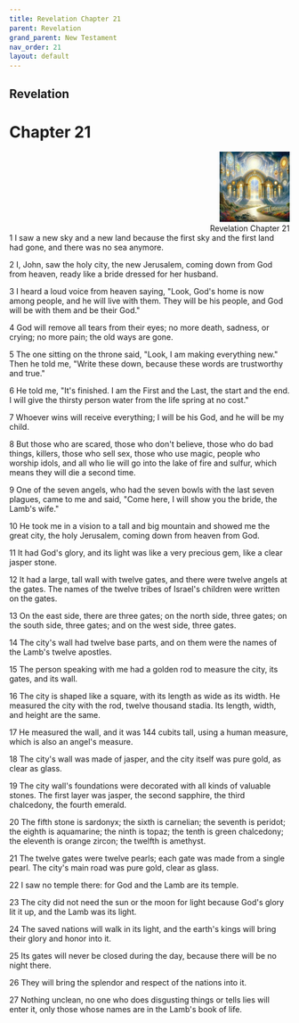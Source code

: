 ```yaml
---
title: Revelation Chapter 21
parent: Revelation
grand_parent: New Testament
nav_order: 21
layout: default
---
```


## Revelation

# Chapter 21

<div style="clear: both; text-align: right;">
    <img src="/assets/Image/Revelation/500/21.jpg" alt="Revelation Chapter 21" class="chapter-image" style="max-width: 25%; height: auto;"/>
    <figcaption style="font-size: 14px;">Revelation Chapter 21</figcaption>
</div>
1 I saw a new sky and a new land because the first sky and the first land had gone, and there was no sea anymore.

2 I, John, saw the holy city, the new Jerusalem, coming down from God from heaven, ready like a bride dressed for her husband.

3 I heard a loud voice from heaven saying, "Look, God's home is now among people, and he will live with them. They will be his people, and God will be with them and be their God."

4 God will remove all tears from their eyes; no more death, sadness, or crying; no more pain; the old ways are gone.

5 The one sitting on the throne said, "Look, I am making everything new." Then he told me, "Write these down, because these words are trustworthy and true."

6 He told me, "It's finished. I am the First and the Last, the start and the end. I will give the thirsty person water from the life spring at no cost."

7 Whoever wins will receive everything; I will be his God, and he will be my child.

8 But those who are scared, those who don't believe, those who do bad things, killers, those who sell sex, those who use magic, people who worship idols, and all who lie will go into the lake of fire and sulfur, which means they will die a second time.

9 One of the seven angels, who had the seven bowls with the last seven plagues, came to me and said, "Come here, I will show you the bride, the Lamb's wife."

10 He took me in a vision to a tall and big mountain and showed me the great city, the holy Jerusalem, coming down from heaven from God.

11 It had God's glory, and its light was like a very precious gem, like a clear jasper stone.

12 It had a large, tall wall with twelve gates, and there were twelve angels at the gates. The names of the twelve tribes of Israel's children were written on the gates.

13 On the east side, there are three gates; on the north side, three gates; on the south side, three gates; and on the west side, three gates.

14 The city's wall had twelve base parts, and on them were the names of the Lamb's twelve apostles.

15 The person speaking with me had a golden rod to measure the city, its gates, and its wall.

16 The city is shaped like a square, with its length as wide as its width. He measured the city with the rod, twelve thousand stadia. Its length, width, and height are the same.

17 He measured the wall, and it was 144 cubits tall, using a human measure, which is also an angel's measure.

18 The city's wall was made of jasper, and the city itself was pure gold, as clear as glass.

19 The city wall's foundations were decorated with all kinds of valuable stones. The first layer was jasper, the second sapphire, the third chalcedony, the fourth emerald.

20 The fifth stone is sardonyx; the sixth is carnelian; the seventh is peridot; the eighth is aquamarine; the ninth is topaz; the tenth is green chalcedony; the eleventh is orange zircon; the twelfth is amethyst.

21 The twelve gates were twelve pearls; each gate was made from a single pearl. The city's main road was pure gold, clear as glass.

22 I saw no temple there: for God and the Lamb are its temple.

23 The city did not need the sun or the moon for light because God's glory lit it up, and the Lamb was its light.

24 The saved nations will walk in its light, and the earth's kings will bring their glory and honor into it.

25 Its gates will never be closed during the day, because there will be no night there.

26 They will bring the splendor and respect of the nations into it.

27 Nothing unclean, no one who does disgusting things or tells lies will enter it, only those whose names are in the Lamb's book of life.



